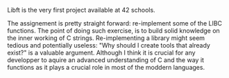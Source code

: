 Libft is the very first project available at 42 schools.

The assignement is pretty straight forward: re-implement some of the LIBC functions. 
The point of doing such exercise, is to build solid knowledge on the inner working of C strings.
Re-implementing a library might seem tedious and potentially useless: "Why should I create tools that already exist?" 
is a valuable argument. Although I think it is crucial for any developper to aquire an advanced understanding of C and the way
it functions as it plays a crucial role in most of the moddern languages. 
